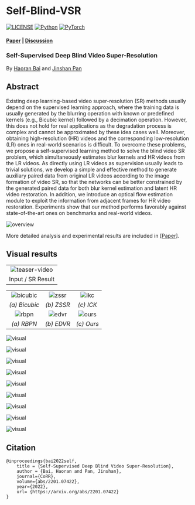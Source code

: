 # Self-Blind-VSR

[![LICENSE](https://img.shields.io/badge/license-MIT-green)](https://github.com/csbhr/Self-Blind-VSR/blob/main/LICENSE)
[![Python](https://img.shields.io/badge/python-3.6-blue.svg)](https://www.python.org/)
[![PyTorch](https://img.shields.io/badge/pytorch-0.4.1-%237732a8)](https://pytorch.org/)

#### [Paper](https://arxiv.org/pdf/2201.07422.pdf) | [Discussion](https://github.com/csbhr/Self-Blind-VSR/issues)
### Self-Supervised Deep Blind Video Super-Resolution
By [Haoran Bai](https://csbhr.github.io/) and [Jinshan Pan](https://jspan.github.io/)

## Abstract
Existing deep learning-based video super-resolution (SR) methods usually depend on the supervised learning approach, where the training data is usually generated by the blurring operation with known or predefined kernels (e.g., Bicubic kernel) followed by a decimation operation. However, this does not hold for real applications as the degradation process is complex and cannot be approximated by these idea cases well. Moreover, obtaining high-resolution (HR) videos and the corresponding low-resolution (LR) ones in real-world scenarios is difficult. To overcome these problems, we propose a self-supervised learning method to solve the blind video SR problem, which simultaneously estimates blur kernels and HR videos from the LR videos. As directly using LR videos as supervision usually leads to trivial solutions, we develop a simple and effective method to generate auxiliary paired data from original LR videos according to the image formation of video SR, so that the networks can be better constrained by the generated paired data for both blur kernel estimation and latent HR video restoration. In addition, we introduce an optical flow estimation module to exploit the information from adjacent frames for HR video restoration. Experiments show that our method performs favorably against state-of-the-art ones on benchmarks and real-world videos.  

![overview](https://s4.ax1x.com/2022/01/22/7hGpSx.png)  

More detailed analysis and experimental results are included in [[Paper]](https://arxiv.org/pdf/2201.07422.pdf).

## Visual results

| |
|:---:|
|![teaser-video](asset/teaser-video.gif)|
|Input / SR Result|

| | | |
|:---:|:---:|:---:|
|![bicubic](https://s4.ax1x.com/2022/01/22/7huu4K.gif)|![zssr](https://s4.ax1x.com/2022/01/22/7hunN6.gif)|![ikc](https://s4.ax1x.com/2022/01/22/7huZH1.gif)|
|<i>(a) Bicubic</i>|<i>(b) ZSSR</i>|<i>(c) ICK</i>|
|![rbpn](https://s4.ax1x.com/2022/01/22/7huM9O.gif)|![edvr](https://s4.ax1x.com/2022/01/22/7humAx.gif)|![ours](https://s4.ax1x.com/2022/01/22/7hnq1g.gif)|
|<i>(a) RBPN</i>|<i>(b) EDVR</i>|<i>(c) Ours</i>|

![visual](https://s4.ax1x.com/2022/01/22/7hGMX8.png)

![visual](https://s4.ax1x.com/2022/01/22/7hGZtA.png)

![visual](https://s4.ax1x.com/2022/01/22/7hGFmD.png)

![visual](https://s4.ax1x.com/2022/01/22/7hGk0e.png)

![visual](https://s4.ax1x.com/2022/01/22/7hGVkd.png)

![visual](https://s4.ax1x.com/2022/01/22/7hGATH.png)

![visual](https://s4.ax1x.com/2022/01/22/7hGK6f.png)

![visual](https://s4.ax1x.com/2022/01/22/7hGnpt.png)

![visual](https://s4.ax1x.com/2022/01/22/7hGu1P.png)

## Citation
```
@inproceedings{bai2022self,
    title = {Self-Supervised Deep Blind Video Super-Resolution},
    author = {Bai, Haoran and Pan, Jinshan},
    journal={CoRR},
    volume={abs/2201.07422},
    year={2022},
    url= {https://arxiv.org/abs/2201.07422}
}
```
